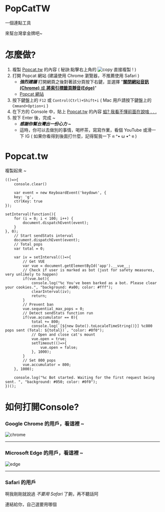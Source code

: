 # PopCatTW

一個連點工具

來幫台灣拿金牌吧~


# 怎麼做?

1. 複製 [Popcat.tw](#Popcattw-1) 的內容  ( 秘訣:點擊右上角的 ![copy](https://cdn.discordapp.com/attachments/805273033438134332/876873423769452645/Screenshot_2021-08-17_010044.png) 直接複製 ! )
2. 打開 Popcat 網站  (建議使用 Chrome 瀏覽器，不推薦使用 Safari )
    * **_強烈建議_**  打開網頁之後對著該分頁按下右鍵，並選擇 "[**關閉網站音訊(Chrome)** 或 **將索引標籤頁靜音(Edge)**](https://www.kocpc.com.tw/archives/197335 "如何快速讓電腦上的四大瀏覽器分頁靜音？ |  電腦王阿達")"
    * [Popcat 網站](https://popcat.click)
3. 按下鍵盤上的 `F12` 或 `Control(Ctrl)+Shift+i`  ( Mac 用戶請按下鍵盤上的 `Cmmand+Option+i` )
4. 在下方的 Console 中，貼上 [Popcat.tw](#Popcattw-1) 的內容 [蛤? 我看不懂前面在說啥 . . .](#如何打開Console "如何打開 Console ?")
6. 按下 Enter 後，完成 ~
    * **_感謝你幫台灣出一份心力 \~_**
    * 這時，你可以去做別的事情，喝杯茶，寫寫作業，看個 YouTube 或滑一下 IG <!-- 如果都不想，打個手槍也行 --> ( 如果你看得到後面打什麼，記得幫我一下 <!-- 加 Discord 拜託 https://discord.gg/NzeAnxuRJn --> ฅ ^• ω •^ ฅ )


# Popcat.tw

複製起來 ~
```
(()=>{    
    console.clear()

    var event = new KeyboardEvent('keydown', {
	key: 'g',
	ctrlKey: true
});

setInterval(function(){
	for (i = 0; i < 100; i++) {
		document.dispatchEvent(event);
	}
}, 0);
    // Start sendStats interval
    document.dispatchEvent(event);
    // Total pops
    var total = 0;

    var iv = setInterval(()=>{
        // Get VUE
        var vue = document.getElementById('app').__vue__;
        // Check if user is marked as bot (just for safety measures, very unlikely to happen)
        if(vue.bot){
            console.log("%c You've been barked as a bot. Please clear your cookies.", "background: #a00; color: #fff");
            clearInterval(iv);
            return;
        }
        // Prevent ban
        vue.sequential_max_pops = 0;
        // Detect sendStats function run
        if(vue.accumulator == 0){
            total += 800;
            console.log(`[${new Date().toLocaleTimeString()}] %c800 pops sent (Total: ${total})`, "color: #0f0");
			// Open and close cat's mount
            vue.open = true;
            setTimeout(()=>{
                vue.open = false;
            }, 1000);
        }
        // Set 800 pops
        vue.accumulator = 800;
    }, 1000);

    console.log("%c Bot started. Waiting for the first request being sent. ", "background: #050; color: #0f0");
})();
```


# 如何打開Console?

### Google Chrome 的用戶，看這裡 ~

![chrome](https://cdn.discordapp.com/attachments/805273033438134332/876897558650306590/Chrome.png)

-------------------------------------------------------------------------------------------------------------------------------------------------------------------------------

### Microsoft Edge 的用戶，看這裡 ~

![edge](https://cdn.discordapp.com/attachments/805273033438134332/876897555412303922/Edge.png)

-------------------------------------------------------------------------------------------------------------------------------------------------------------------------------

### Safari 的用戶

啊我剛剛就說過 _不要用 Safari_ 了齁，再不聽話阿

連結給你，自己選要用哪個
